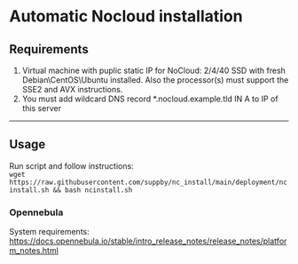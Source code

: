 # Automatic Nocloud installation

## Requirements
1. Virtual machine with puplic static IP for NoCloud: 2/4/40 SSD with fresh Debian\CentOS\Ubuntu installed. Also the processor(s) must support the SSE2 and AVX instructions.
2. You must add wildcard DNS record *.nocloud.example.tld IN A to IP of this server

***

## Usage
Run script and follow instructions:  
`wget https://raw.githubusercontent.com/suppby/nc_install/main/deployment/ncinstall.sh && bash ncinstall.sh`

### Opennebula
System requirements: https://docs.opennebula.io/stable/intro_release_notes/release_notes/platform_notes.html
